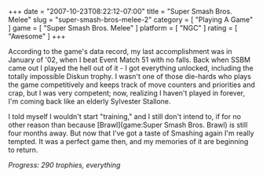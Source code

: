 +++
date = "2007-10-23T08:22:12-07:00"
title = "Super Smash Bros. Melee"
slug = "super-smash-bros-melee-2"
category = [ "Playing A Game" ]
game = [ "Super Smash Bros. Melee" ]
platform = [ "NGC" ]
rating = [ "Awesome" ]
+++

According to the game's data record, my last accomplishment was in January of '02, when I beat Event Match 51 with no falls.  Back when SSBM came out I played the hell out of it - I got everything unlocked, including the totally impossible Diskun trophy.  I wasn't one of those die-hards who plays the game competitively and keeps track of move counters and priorities and crap, but I was very competent; now, realizing I haven't played in forever, I'm coming back like an elderly Sylvester Stallone.

I told myself I wouldn't start "training," and I still don't intend to, if for no other reason than because [Brawl](game:Super Smash Bros. Brawl) is still four months away.  But now that I've got a taste of Smashing again I'm really tempted.  It was a perfect game then, and my memories of it are beginning to return.

<i>Progress: 290 trophies, everything</i>